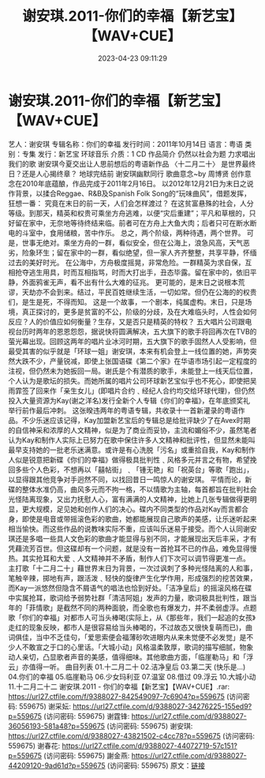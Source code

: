 ﻿---
title: 谢安琪.2011-你们的幸福【新艺宝】【WAV+CUE】
date: 2023-04-23 09:11:29
categories: WAV车载音乐、镜像
tags: 华语中文
---
# 谢安琪.2011-你们的幸福【新艺宝】【WAV+CUE】

艺人：谢安琪
专辑名称：你们的幸福
发行时间：2011年10月14日
语言：粤语
类别：专集
发行：新艺宝 环球音乐
介质：1 CD
作品简介
仍然以社会为题 力求唱出我们的歌
谢安琪今夏交出让人思前想后的粤语新作品
〈十二月二十〉
是世界最终日？还是人心揭终章？
地球完结前 谢安琪幽默同行
歌曲意念~by 周博贤
创作意念在2010年底蕴酿，作品完成于2011年2月16日。
以2012年12月21日为末日之说作背景，以揉合Reggae、R&B及Spanish Folk
Song的“玩味曲风”，借题发挥，狂想一番：
究竟在末日的前一天，人们会怎样渡过？
在这贫富悬殊的社会，人分等级。到那天，精英和权贵可乘坐方舟逃难，以便“灾后重建”；平凡和草根的，只好留在家中，无奈地等待终结来临。前者可在方舟上大鱼大肉；后者只可在断水断电的斗室中，食用储粮，苦中作乐。
总之，两个阶级，两种待遇，两个世界。
可是，世事无绝对。乘坐方舟的一群，看似安全，但在公海上，浪急风高，天气恶劣，险象环生；留在家中的一群，看似绝望，但一家人齐齐整整，共享平静，怀缅过去的美好时光。
在公海中，方舟极度摇晃，非常危险。一群精英为求自保，互相抢夺逃生用具，时而互相指骂，时而大打出手，丑态毕露。留在家中的，依旧平静，外面鸦雀无声，看不出有什么大难的征兆。
更可能的，是末日之说根本荒谬，天劫亦不会到来。结过，平民百姓继续生活，一切如常。但仍在公海的的权贵们，是生是死，不得而知。
这是一个故事，一个剧本，纯属虚构。末日，只是场境，真正探讨的，更多是贫富的不公，阶级的分歧，及在大难临头时，人性会如何反应？人的价值应如何衡量？生存，又是否只是精英的特权？
五大唱片公司跟电视台历时两年的恩恩怨怨，据说快将圆满解决，五大旗下的歌手将回再次在TVB的萤光幕出现。回顾这两年的唱片业冰河时期，五大旗下的歌手固然人人受影响，但最受其害的似乎就是「环球一姐」谢安琪，本来有机会登上一线位置的她，声势突然大跌不少，产量锐减，即使上张国语碟《第二个家》在华语市场引起一定程度的注视，但仍然未为她扳回一局。谢氏是个有潜质的歌手，未能登上一线天后位置，个人认为是歌坛的损失。而她所属的唱片公司环球新艺宝似乎也不死心，即使把吴雨霏签了回来作「亲生女儿」(即唱片合约﹑经纪人合约均交给环球代理)，但仍然投入大量资源为Kay(谢之洋名)发行全新个人专辑《你们的幸福》，在年底颁奖礼举行前作最后冲刺。
这张暌违两年的粤语专辑，共收录十一首新灌录的粤语作品。不少乐迷应该记得，Kay加盟新艺宝后的专辑总是给批评缺少了在Avex时期的自信神采和浓厚的人文精神，似是为了商业而妥协，主流和媚俗不少，虽然笔者认为Kay和制作人实际上已努力在歌中保住许多人文精神和批评性，但显然未能叫最早支持她的一批老乐迷满意。或许是有心洗脱「污名」或重拾自我，Kay和制作人似是锐意把新碟《你们的幸福》做得极具批判性﹑风格多元并言之有物，希望挽回多些个人色彩，不想再以「囍帖街」﹑「锺无艳」和「祝英台」等歌「跑出」，以显得跟其他竞争对手迥然不同，以找回昔日一鸣惊人的谢安琪。
平情而论，新碟的整体水准仍高，曲风多元而不拘一格，不以情歌为主轴，每首都旨在批判社会光怪陆离现象，又出力抚慰人心，富有满满的人文精神，比她上几张专辑做得更明显，更大规模，足见她和创作人们的决心。碟内不同类型的作品对Kay而言都合身，即使是电音或带摇滚色彩的歌曲，她都能展现自己歌声的美感，让乐迷听起来相当愉快。而这些作品的说教味实际不重，应该叫乐迷易于接受。而个人认同谢安琪还是多唱一些具人文色彩的歌曲才能显得与别不同，才能展现出天后丰采，才有凭藉流芳百世。但这碟却有一个问题，就是没有一首抢耳不已的作品，难免显得慢热。其实抢耳和大爱﹑人文精神并不矛盾，制作人们下次可以调节得更准一点。
主打歌「十二月二十」藉世界末日为背景，一次过讽刺了多种光怪陆离的人和事，笔触辛辣，掷地有声，跟活泼﹑轻快的旋律产生化学作用，形成强烈的挖苦效果，而Kay一派悠然但隐含不屑语气的唱法也恰到好处。「洁净皇后」的摇滚风格在碟中实属抢耳，歌词给予弱势社群「清洁阿姐」发声的力量，歌词极具批判性，跟当年的「菲情歌」是截然不同的两种面貌，而全歌也有爆发力，并不柔弱虚浮。点题歌「你们的幸福」对都市人可当头棒喝(实际上，从《那些年，我们一起追的女孩》走红的现象反映，都市人是很容易给当头棒喝的，不过故态又很快复萌而已)，曲词俱佳，当中不乏佳句，「爱思索便会福薄砂吹进眼内从来未觉便不必发觉」是不少人不敢宣之于口的心里话。「大城小动」风格温柔敦厚，歌词的描写细腻，物象动人亲切，凸显歌者声音的美感，值得细味。其他歌曲方面，「临崖勒马」和「浮云」亦值得一听。
曲目列表
01.十二月二十
02.洁净皇后
03.第二天 (快乐是...)
04.你们的幸福
05.临崖勒马
06.少女玛利亚
07.温室
08.借过
09.浮云
10.大城小动
11.十二月二十二
谢安琪.2011 - 你们的幸福【新艺宝】【WAV+CUE】.rar: https://url27.ctfile.com/f/9388027-842549097-7c6904?p=559675
(访问密码: 559675)
谢采妘: https://url27.ctfile.com/d/9388027-34276225-155ed9?p=559675
(访问密码: 559675)
谢霆锋: https://url27.ctfile.com/d/9388027-36056193-581a48?p=559675
(访问密码: 559675)
谢安琪: https://url27.ctfile.com/d/9388027-43821502-c4cc78?p=559675
(访问密码: 559675)
谢春花: https://url27.ctfile.com/d/9388027-44072719-57c151?p=559675
(访问密码: 559675)
謝金燕: https://url27.ctfile.com/d/9388027-44209120-9ad61d?p=559675
(访问密码: 559675)
原文：[链接](https://blog.sina.com.cn/s/blog_1647c7e76010311k6.html)